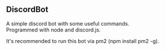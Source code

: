 ## DiscordBot

A simple discord bot with some useful commands.  
Programmed with node and discord.js.

It's recommended to run this bot via pm2 (npm install pm2 -g).